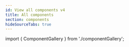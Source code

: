 ```yaml
---
id: View all components v4
title: All components
section: components
hideSourceTabs: true
---
```


import { ComponentGallery } from './componentGallery';

<ComponentGallery />
